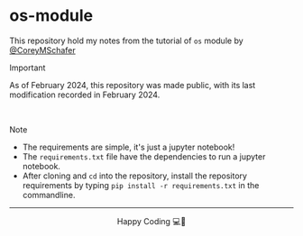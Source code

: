 # os-module
This repository hold my notes from the tutorial of `os` module by [@CoreyMSchafer](https://github.com/CoreyMSchafer)

> [!IMPORTANT]
>  As of February 2024, this repository was made public, with its last modification recorded in February 2024.

<br>

> [!NOTE]
> * The requirements are simple, it's just a jupyter notebook!
> * The `requirements.txt` file have the dependencies to run a jupyter notebook.
> * After cloning and `cd` into the repository, install the repository requirements by typing `pip install -r requirements.txt` in the commandline.

<hr>

<div align="center">
    Happy Coding 💻🎉
</div>

